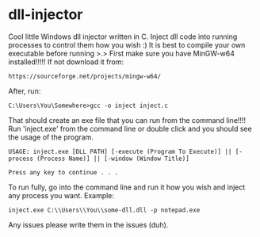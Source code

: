# dll-injector
Cool little Windows dll injector written in C. Inject dll code into running processes to control them how you wish :)
It is best to compile your own executable before running >.> 
First make sure you have MinGW-w64 installed!!!!! If not download it from:

    https://sourceforge.net/projects/mingw-w64/
    
After, run:

    C:\Users\You\Somewhere>gcc -o inject inject.c
    
That should create an exe file that you can run from the command line!!!! Run 'inject.exe' from the command line or double click and you should see the usage of the program.

    USAGE: inject.exe [DLL PATH] [-execute (Program To Execute)] || [-process (Process Name)] || [-window (Window Title)]

    Press any key to continue . . . 
    
To run fully, go into the command line and run it how you wish and inject any process you want. Example:

    inject.exe C:\\Users\\You\\some-dll.dll -p notepad.exe
    
Any issues please write them in the issues (duh).
    
